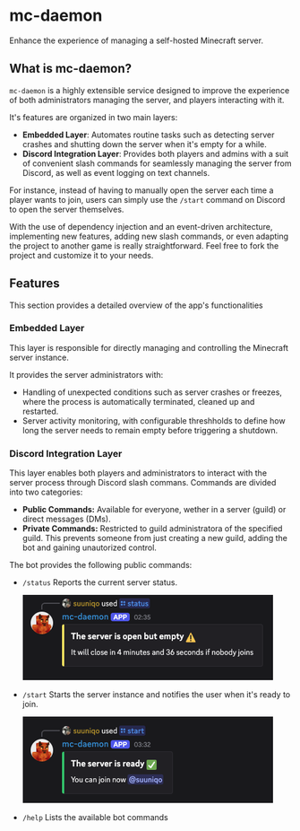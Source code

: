 # mc-daemon
Enhance the experience of managing a self-hosted Minecraft server.

## What is mc-daemon?

`mc-daemon` is a highly extensible service designed to improve the experience of both administrators managing the server, and players interacting with it.

It's features are organized in two main layers:
- **Embedded Layer**: Automates routine tasks such as detecting server crashes and shutting down the server when it's empty for a while.
- **Discord Integration Layer**: Provides both players and admins with a suit of convenient slash commands for seamlessly managing the server from Discord, as well as event logging on text channels.

For instance, instead of having to manually open the server each time a player wants to join, users can simply use the `/start` command on Discord to open the server themselves.

With the use of dependency injection and an event-driven architecture, implementing new features, adding new slash commands, or even adapting the project to another game is really straightforward. Feel free to fork the project and customize it to your needs.

## Features
This section provides a detailed overview of the app's functionalities

### Embedded Layer
This layer is responsible for directly managing and controlling the Minecraft server instance.

It provides the server administrators with:
- Handling of unexpected conditions such as server crashes or freezes, where the process is automatically terminated, cleaned up and restarted.
- Server activity monitoring, with configurable threshholds to define how long the server needs to remain empty before triggering a shutdown.

### Discord Integration Layer
This layer enables both players and administrators to interact with the server process through Discord slash commans. Commands are divided into two categories:
- **Public Commands:** Available for everyone, wether in a server (guild) or direct messages (DMs).
- **Private Commands:** Restricted to guild administratora of the specified guild. This prevents someone from just creating a new guild, adding the bot and gaining unautorized control.

The bot provides the following public commands:

- `/status` Reports the current server status.

    ![status command demo](.github/assets/comm-status.png)

- `/start` Starts the server instance and notifies the user when it's ready to join.

    ![start command demo](.github/assets/comm-start.png)

- `/help` Lists the available bot commands
